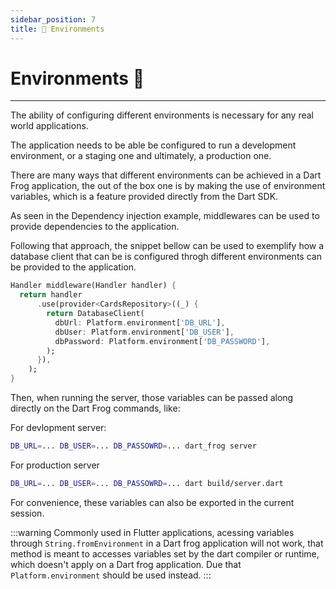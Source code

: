 ```yaml
---
sidebar_position: 7
title: 🌱 Environments
---
```


# Environments 🌱
---

The ability of configuring different environments is necessary for any real world applications.

The application needs to be able be configured to run a development environment, or a staging one
and ultimately, a production one.

There are many ways that different environments can be achieved in a Dart Frog application, the
out of the box one is by making the use of environment variables, which is a feature provided
directly from the Dart SDK.

As seen in the Dependency injection example, middlewares can be used to provide dependencies
to the application.

Following that approach, the snippet bellow can be used to exemplify how a database client that
can be is configured throgh different environments can be provided to the application.

```dart
Handler middleware(Handler handler) {
  return handler
      .use(provider<CardsRepository>((_) {
        return DatabaseClient(
          dbUrl: Platform.environment['DB_URL'],
          dbUser: Platform.environment['DB_USER'],
          dbPassword: Platform.environment['DB_PASSWORD'],
        );
      }),
    );
}
```

Then, when running the server, those variables can be passed along directly on the Dart Frog
commands, like:

For devlopment server:
```bash
DB_URL=... DB_USER=... DB_PASSOWRD=... dart_frog server
```

For production server
```bash
DB_URL=... DB_USER=... DB_PASSOWRD=... dart build/server.dart 
```

For convenience, these variables can also be exported in the current session.

:::warning
Commonly used in Flutter applications, acessing variables through `String.fromEnvironment` in
a Dart frog application will not work, that method is meant to accesses variables set by the dart
compiler or runtime, which doesn't apply on a Dart frog application. Due that
`Platform.environment` should be used instead.
:::
